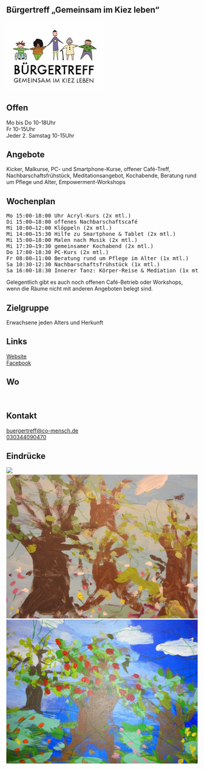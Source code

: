 ## Bürgertreff „Gemeinsam im Kiez leben“
<img id="topmedia" src="/Begegnungen/Images/Buergertreff/logo.png" />

## Offen
Mo bis Do 10-18Uhr<br>
Fr 10-15Uhr<br>
Jeder 2. Samstag 10-15Uhr<br>

## Angebote
Kicker, Malkurse, PC- und Smartphone-Kurse, offener Café-Treff, Nachbarschaftsfrühstück, Meditationsangebot, Kochabende, Beratung rund um Pflege und Alter, Empowerment-Workshops

## Wochenplan
<pre id="weeklyschedule">
Mo 15:00-18:00 Uhr Acryl-Kurs (2x mtl.)
Di 15:00–18:00 offenes Nachbarschaftscafé
Mi 10:00–12:00 Klöppeln (2x mtl.)
Mi 14:00–15:30 Hilfe zu Smartphone & Tablet (2x mtl.)
Mi 15:00–18:00 Malen nach Musik (2x mtl.)
Mi 17:30–19:30 gemeinsamer Kochabend (2x mtl.)
Do 17:00-18:30 PC-Kurs (2x mtl.)
Fr 08:00–11:00 Beratung rund um Pflege im Alter (1x mtl.)
Sa 10:30-12:30 Nachbarschaftsfrühstück (1x mtl.)
Sa 16:00-18:30 Innerer Tanz: Körper-Reise & Mediation (1x mtl.)
</pre>
Gelegentlich gibt es auch noch offenen Café-Betrieb oder Workshops, wenn die Räume nicht mit anderen Angeboten belegt sind.

## Zielgruppe
Erwachsene jeden Alters und Herkunft

## Links
<a class="external_link" href="http://www.gemeinsam-im-kiez.de/">Website</a><br>
<a class="external_link" href="http://www.facebook.com/buergertreff">Facebook</a><br>

## Wo
<div id="gmap"></div>
<script>window.onload = showMap('Schöneicher Straße 10A, 13055 Berlin', 0, 'gmap_mini')</script><br>

## Kontakt
[buergertreff@co-mensch.de](buergertreff@co-mensch.de)<br>
<a href="tel:+4930344090470 "> 030344090470</a>

## Eindrücke
<div class="mediacontainer">
  <img src="/Begegnungen/Images/Buergertreff/1.jpg " />
  <img src="/Begegnungen/Images/Buergertreff/2.jpg " />
  <img src="/Begegnungen/Images/Buergertreff/3.jpg " />
</div>

